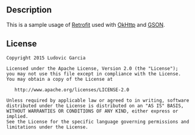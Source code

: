 
Description
-------

This is a sample usage of [Retrofit][1] used with [OkHttp][2] and [GSON][3].


License
-------

    Copyright 2015 Ludovic Garcia

    Licensed under the Apache License, Version 2.0 (the "License");
    you may not use this file except in compliance with the License.
    You may obtain a copy of the License at

       http://www.apache.org/licenses/LICENSE-2.0

    Unless required by applicable law or agreed to in writing, software
    distributed under the License is distributed on an "AS IS" BASIS,
    WITHOUT WARRANTIES OR CONDITIONS OF ANY KIND, either express or implied.
    See the License for the specific language governing permissions and
    limitations under the License.



 [1]: http://square.github.io/retrofit/
 [2]: http://square.github.io/okhttp/
 [3]: https://code.google.com/p/google-gson/
